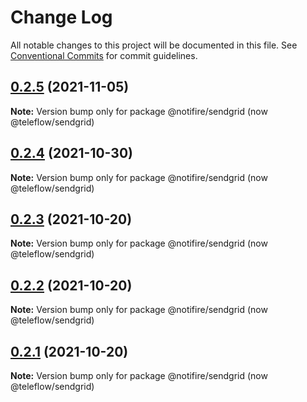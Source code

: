 # Change Log

All notable changes to this project will be documented in this file.
See [Conventional Commits](https://conventionalcommits.org) for commit guidelines.

## [0.2.5](https://github.com/khulnasoft/sendgrid/compare/v0.2.4...v0.2.5) (2021-11-05)

**Note:** Version bump only for package @notifire/sendgrid (now @teleflow/sendgrid)





## [0.2.4](https://github.com/khulnasoft/sendgrid/compare/v0.2.3...v0.2.4) (2021-10-30)

**Note:** Version bump only for package @notifire/sendgrid (now @teleflow/sendgrid)





## [0.2.3](https://github.com/khulnasoft/sendgrid/compare/v0.2.2...v0.2.3) (2021-10-20)

**Note:** Version bump only for package @notifire/sendgrid (now @teleflow/sendgrid)





## [0.2.2](https://github.com/khulnasoft/sendgrid/compare/v0.1.4...v0.2.2) (2021-10-20)

**Note:** Version bump only for package @notifire/sendgrid (now @teleflow/sendgrid)





## [0.2.1](https://github.com/khulnasoft/sendgrid/compare/v0.1.4...v0.2.1) (2021-10-20)

**Note:** Version bump only for package @notifire/sendgrid (now @teleflow/sendgrid)
